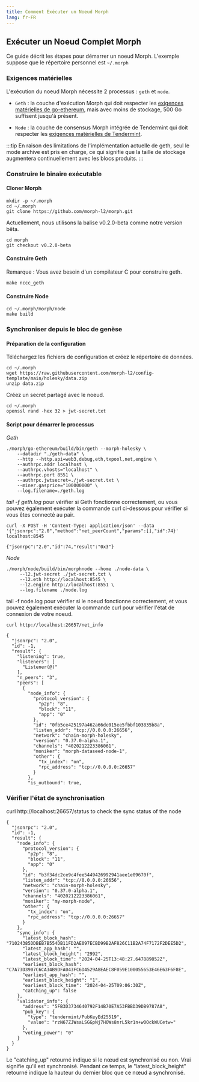 ```yaml
---
title: Comment Exécuter un Noeud Morph
lang: fr-FR
---
```


## Exécuter un Noeud Complet Morph 

Ce guide décrit les étapes pour démarrer un noeud Morph. L'exemple suppose que le répertoire personnel est `~/.morph` 

### Exigences matérielles

L'exécution du noeud Morph nécessite 2 processus : `geth` et `node`.  

- `Geth` : la couche d'exécution Morph qui doit respecter les [exigences matérielles de go-ethereum](https://github.com/ethereum/go-ethereum#hardware-requirements), mais avec moins de stockage, 500 Go suffisent jusqu'à présent. 

- `Node` : la couche de consensus Morph intégrée de Tendermint qui doit respecter les [exigences matérielles de Tendermint](https://docs.tendermint.com/v0.34/tendermint-core/running-in-production.html#processor-and-memory). 

:::tip
En raison des limitations de l'implémentation actuelle de geth, seul le mode archive est pris en charge, ce qui signifie que la taille de stockage augmentera continuellement avec les blocs produits.
:::

### Construire le binaire exécutable

#### Cloner Morph

```
mkdir -p ~/.morph 
cd ~/.morph
git clone https://github.com/morph-l2/morph.git
```

Actuellement, nous utilisons la balise v0.2.0-beta comme notre version bêta.

```
cd morph
git checkout v0.2.0-beta
```

#### Construire Geth

Remarque : Vous avez besoin d'un compilateur C pour construire geth.

```
make nccc_geth
```

#### Construire Node

```
cd ~/.morph/morph/node 
make build
```

### Synchroniser depuis le bloc de genèse

#### Préparation de la configuration

Téléchargez les fichiers de configuration et créez le répertoire de données.

```
cd ~/.morph
wget https://raw.githubusercontent.com/morph-l2/config-template/main/holesky/data.zip
unzip data.zip
```

Créez un secret partagé avec le noeud.

```
cd ~/.morph
openssl rand -hex 32 > jwt-secret.txt
```

#### Script pour démarrer le processus

*Geth*

```
./morph/go-ethereum/build/bin/geth --morph-holesky \
    --datadir "./geth-data" \
    --http --http.api=web3,debug,eth,txpool,net,engine \
    --authrpc.addr localhost \
    --authrpc.vhosts="localhost" \
    --authrpc.port 8551 \
    --authrpc.jwtsecret=./jwt-secret.txt \
    --miner.gasprice="100000000" \
    --log.filename=./geth.log
```


*tail -f geth.log* pour vérifier si Geth fonctionne correctement, ou vous pouvez également exécuter la commande curl ci-dessous pour vérifier si vous êtes connecté au pair.


```
curl -X POST -H 'Content-Type: application/json' --data 
'{"jsonrpc":"2.0","method":"net_peerCount","params":[],"id":74}' 
localhost:8545

{"jsonrpc":"2.0","id":74,"result":"0x3"}
```


*Node*

```
./morph/node/build/bin/morphnode --home ./node-data \
     --l2.jwt-secret ./jwt-secret.txt \
     --l2.eth http://localhost:8545 \
     --l2.engine http://localhost:8551 \
     --log.filename ./node.log
```


tail -f node.log pour vérifier si le noeud fonctionne correctement, et vous pouvez également exécuter la commande curl pour vérifier l'état de connexion de votre noeud.


```
curl http://localhost:26657/net_info

{
  "jsonrpc": "2.0",
  "id": -1,
  "result": {
    "listening": true,
    "listeners": [
      "Listener(@)"
    ],
    "n_peers": "3",
    "peers": [
      {
        "node_info": {
          "protocol_version": {
            "p2p": "8",
            "block": "11",
            "app": "0"
          },
          "id": "0fb5ce425197a462a66de015ee5fbbf103835b8a",
          "listen_addr": "tcp://0.0.0.0:26656",
          "network": "chain-morph-holesky",
          "version": "0.37.0-alpha.1",
          "channels": "4020212223386061",
          "moniker": "morph-dataseed-node-1",
          "other": {
            "tx_index": "on",
            "rpc_address": "tcp://0.0.0.0:26657"
          }
        },
        "is_outbound": true,
```

### Vérifier l'état de synchronisation


curl http://localhost:26657/status to check the sync status of the node

```
{
  "jsonrpc": "2.0",
  "id": -1,
  "result": {
    "node_info": {
      "protocol_version": {
        "p2p": "8",
        "block": "11",
        "app": "0"
      },
      "id": "b3f34dc2ce9c4fee5449426992941aee1e09670f",
      "listen_addr": "tcp://0.0.0.0:26656",
      "network": "chain-morph-holesky",
      "version": "0.37.0-alpha.1",
      "channels": "4020212223386061",
      "moniker": "my-morph-node",
      "other": {
        "tx_index": "on",
        "rpc_address": "tcp://0.0.0.0:26657"
      }
    },
    "sync_info": {
      "latest_block_hash": "71024385DDBEB7B554DB11FD2AE097ECBD99B2AF826C11B2A74F7172F2DEE5D2",
      "latest_app_hash": "",
      "latest_block_height": "2992",
      "latest_block_time": "2024-04-25T13:48:27.647889852Z",
      "earliest_block_hash": "C7A73D3907C6CA34B9DFA043FC6D4529A8EAEC8F059E100055653E46E63F6F8E",
      "earliest_app_hash": "",
      "earliest_block_height": "1",
      "earliest_block_time": "2024-04-25T09:06:30Z",
      "catching_up": false
    },
    "validator_info": {
      "address": "5FB3D3734640792F14B70E7A53FBBD39DB9787A8",
      "pub_key": {
        "type": "tendermint/PubKeyEd25519",
        "value": "rzN67ZJWsaLSGGpNj7HOWs8nrL5kr1n+w0OckWUCetw="
      },
      "voting_power": "0"
    }
  }
}
```

Le "catching_up" retourné indique si le nœud est synchronisé ou non. Vrai signifie qu'il est synchronisé. Pendant ce temps, le "latest_block_height" retourné indique la hauteur du dernier bloc que ce nœud a synchronisé.









